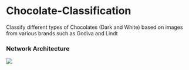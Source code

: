 # Chocolate-Classification
Classify different types of Chocolates (Dark and White) based on images from various brands such as Godiva and Lindt



### Network Architecture 
![](https://www.kaggleusercontent.com/kf/100017472/eyJhbGciOiJkaXIiLCJlbmMiOiJBMTI4Q0JDLUhTMjU2In0..aFdIG4WWnwRYQqx7EHs9dg.erB689fgeJ81V-PRwJoVLYGyEkf2FpHbHLNp9KI_Lg9dFGBv1jQym1u7zvziu5oesvhmrZWUaxegcaK1NgXe0SZf_TpbW-fxtYQrgCFdExglOmuKDLYkDlL_so5GZcoE9ps5Z9-NT_05F4I1se83nLK2Hg6IX_bGFNl5lwiTnOAlKvANHOBw-0e0w0Y0yv4EhegVCpayOup70BPqHOr6vzazmNu8ip9TNP9xCeVBr-KLin892qn3UscOh4HOIp-mjKBD_n81GiWucWMj3b1VYMGPBkL7FEF2eqFoSl0GSB9A6gdKYKlTz6Kwqnvaq9XFnfrzfPoSQ-rQcHrwx3TiHSPTl4MChCf25aoRjXz40474RN0FK49yO74v692xaqmCIPExH1Q3UZxV_9DxWCzCzR7sDjaFeGajQn-sQOAuygrtHAmTfErQ2L5xArGiIT8wCeNH-yHtsNCV1kQyMr5gg6FoXQx1yEgC83WleyhT9xePJDLbtP02Fmh1_owb05exel8uxNNNcn5A7bifx6MkQI_PQzvV26bHCEax728dl4SdBlI_bGwKK4o7ciek6XwFI9LojY-IKufJdjA9rtWYqAeDNoARNAVI27ThqTqGNwPnctJ8iQXCxqOiD2Os-Aji0UT9cjd1VlkYr-Q7NbthHnvs1SCjxCbxOhPa02cbiodfMbXc_Eyley5qfMfJl3P5ixymX0pZ-nUAKM87wx8C6g.FlTBgNWTFrjAWxPbK3ldyg/__results___files/__results___23_0.png)
